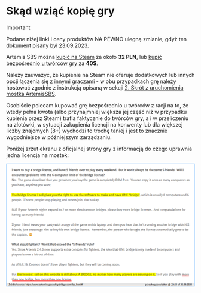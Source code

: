 # Skąd wziąć kopię gry

> [!IMPORTANT]
> Podane niżej linki i ceny produktów NA PEWNO ulegną zmianie, gdyż ten dokument pisany był 23.09.2023.

Artemis SBS można [kupić na Steam](https://store.steampowered.com/app/247350/) za około **32 PLN**, lub [kupić bezpośrednio u twórców gry](https://www.artemisspaceshipbridge.com/buy-artemis-2-now.html#/) za **40$**.

Należy zauważyć, że kupienie na Steam nie oferuje dodatkowych lub innych opcji łączenia się z innymi graczami - w obu przypadkach grę należy hostować zgodnie z instrukcją opisaną w sekcji [2. Skrót z uruchomienia mostka ArtemisSBS](content/2-skrot-z-uruchomienia-mostka-artemissbs.md).

Osobiście polecam kupować grę bezpośrednio u twórców z racji na to, że wtedy pełna kwota (albo przynajmniej większa jej część niż w przypadku kupienia przez Steam) trafia faktycznie do twórców gry, a i w przeliczeniu na złotówki, w sytuacji zakupienia licencji na konwenty lub dla większej liczby znajomych (8+) wychodzi to trochę taniej i jest to znacznie wygodniejsze w późniejszym zarządzaniu.

Poniżej zrzut ekranu z oficjalnej strony gry z informacją do czego uprawnia jedna licencja na mostek:

![Screenshot1](/content/img/2-faq-screen1.png)
